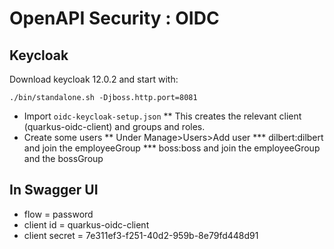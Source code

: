 # OpenAPI Security : OIDC

## Keycloak 
Download keycloak 12.0.2 and start with:

```
./bin/standalone.sh -Djboss.http.port=8081
```

* Import `oidc-keycloak-setup.json`
** This creates the relevant client (quarkus-oidc-client) and groups and roles.
* Create some users
** Under Manage>Users>Add user
*** dilbert:dilbert and join the employeeGroup
*** boss:boss and join the employeeGroup and the bossGroup

## In Swagger UI

* flow = password
* client id = quarkus-oidc-client
* client secret = 7e311ef3-f251-40d2-959b-8e79fd448d91

